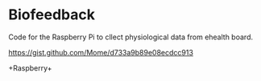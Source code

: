 Biofeedback
===========

Code for the Raspberry Pi to cllect physiological data from ehealth board.

https://gist.github.com/Mome/d733a9b89e08ecdcc913


+Raspberry+

